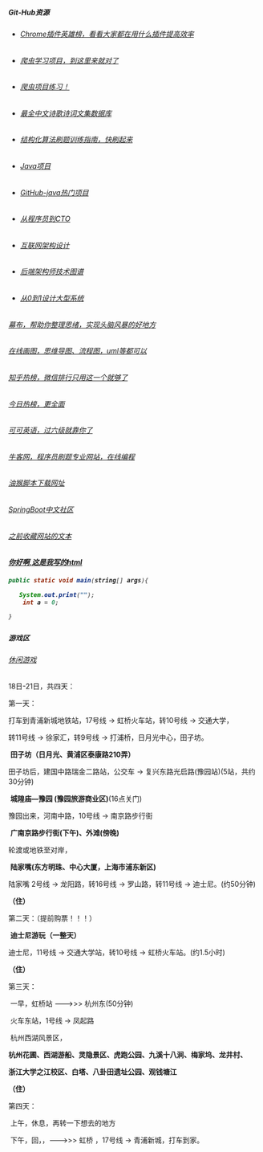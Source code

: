 ##### Git-Hub资源

- ###### [Chrome插件英雄榜，看看大家都在用什么插件提高效率](https://github.com/zhaoolee/ChromeAppHeroes)

- ###### [爬虫学习项目，到这里来就对了](https://github.com/facert/awesome-spider)

- ###### [爬虫项目练习！](https://github.com/shengqiangzhang/examples-of-web-crawlers?utm_source=gold_browser_extension)

- ###### [最全中文诗歌诗词文集数据库](https://github.com/chinese-poetry/chinese-poetry)

- ###### [结构化算法刷题训练指南，快刷起来](https://github.com/apachecn/awesome-algorithm)

- ###### [Java项目](https://mp.weixin.qq.com/s/e0HSG0LU3utw3Oi7TauXAw)

- ###### [GitHub-java热门项目](https://github.com/trending/java?since=monthly)

- ###### [从程序员到CTO](https://github.com/0voice/from_coder_to_expert)

- ###### [互联网架构设计](https://github.com/davideuler/architecture.of.internet-product)

- ###### [后端架构师技术图谱](https://github.com/xingshaocheng/architect-awesome)

- ###### [从0到1设计大型系统](https://github.com/donnemartin/system-design-primer/blob/master/README-zh-Hans.md)







###### [幕布，帮助你整理思绪，实现头脑风暴的好地方](https://mubu.com/list)

###### [在线画图，思维导图、流程图，uml等都可以](https://www.processon.com/diagrams)

###### [知乎热榜，微信排行只用这一个就够了](http://guozhivip.com/rank/)

###### [今日热榜，更全面](https://tophub.today/)

###### [可可英语，过六级就靠你了](http://www.kekenet.com/)

###### [牛客网，程序员刷题专业网站，在线编程](https://www.nowcoder.com/activity/oj)

###### [油猴脚本下载网址](https://greasyfork.org/en/scripts)

###### [SpringBoot中文社区](http://springboot.fun/)



###### [之前收藏网站的文本](Pages.txt)

<h5><a href = "www.baidu.com">你好啊,这是我写的html<a><h5>


```java
public static void main(string[] args){

​	System.out.print("");
    int a = 0;

}
```

#### 游戏区

###### [休闲游戏](https://t.cn/E9tsC30)











18日-21日，共四天：

第一天：

打车到青浦新城地铁站，17号线 -> 虹桥火车站，转10号线 -> 交通大学，

转11号线 -> 徐家汇，转9号线 -> 打浦桥，日月光中心，田子坊。

​	**田子坊（日月光、黄浦区泰康路210弄）**

田子坊后，建国中路瑞金二路站，公交车 -> 复兴东路光启路(豫园站)(5站，共约30分钟)

​	**城隍庙—豫园 (豫园旅游商业区)**(16点关门)

豫园出来，河南中路，10号线 -> 南京路步行街

​	**广南京路步行街(下午)、外滩(傍晚)**

轮渡或地铁至对岸，

​	**陆家嘴(东方明珠、中心大厦，上海市浦东新区)**

陆家嘴 2号线 -> 龙阳路，转16号线 -> 罗山路，转11号线 -> 迪士尼。(约50分钟)

**（住）**

第二天：（提前购票！！！）

​	**迪士尼游玩（一整天）**

迪士尼，11号线 -> 交通大学站，转10号线 -> 虹桥火车站。(约1.5小时)

**（住）**

第三天：

​	一早，虹桥站 --->>> 杭州东(50分钟)

​	火车东站，1号线 -> 凤起路

​	杭州西湖风景区，

​	**杭州花圃、西湖游船、灵隐景区、虎跑公园、九溪十八涧、梅家坞、龙井村、**

**浙江大学之江校区、白塔、八卦田遗址公园、观钱塘江**

**（住）**

第四天：

​	上午，休息，再转一下想去的地方

​	下午，回，，--->>> 虹桥 ，17号线 -> 青浦新城，打车到家。

​	